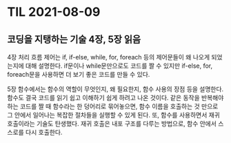 # TIL 2021-08-09

## 코딩을 지탱하는 기술 4장, 5장 읽음

4장 처리 흐름 제어는 if, if-else, while, for, foreach 등의 제어문들이 왜 나오게 되었는지에 대해 설명한다. if문이나 while문만으로도 코드를 짤 수 있지만 if-else, for, foreach문을 사용하면 더 보기 좋은 코드를 만들 수 있다.

5장 함수에서는 함수의 역할이 무엇인지, 왜 필요한지, 함수 사용의 장점 등을 설명한다. 함수도 결국 코드를 읽기 쉽고 이해하기 쉽게 하려고 나온 것이다. 같은 동작을 반복해야 하는 코드를 짤 때 함수라는 한 덩어리로 묶어놓으면, 함수 이름을 호출하는 것 만으로 그 안에서 일어나는 복잡한 절차들을 실행할 수 있게 된다. 또, 함수를 사용하면서 재귀 호출이라는 기술도 탄생했다. 재귀 호출은 내포 구조를 다루는 방법으로, 함수 안에서 스스로를 다시 호출한다.
